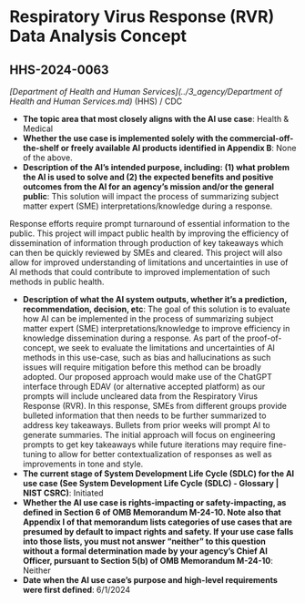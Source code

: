 # Respiratory Virus Response (RVR) Data Analysis Concept
## HHS-2024-0063
_[Department of Health and Human Services](../3_agency/Department of Health and Human Services.md)_ (HHS) / CDC


+ **The topic area that most closely aligns with the AI use case**: Health & Medical
+ **Whether the use case is implemented solely with the commercial-off-the-shelf or freely available AI products identified in Appendix B**: None of the above.
+ **Description of the AI’s intended purpose, including: (1) what problem the AI is used to solve and (2) the expected benefits and positive outcomes from the AI for an agency’s mission and/or the general public**: This solution will impact the process of summarizing subject matter expert (SME) interpretations/knowledge during a response. 

Response efforts require prompt turnaround of essential information to the public. This project will impact public health by improving the efficiency of dissemination of information through production of key takeaways which can then be quickly reviewed by SMEs and cleared. This project will also allow for improved understanding of limitations and uncertainties in use of AI methods that could contribute to improved implementation of such methods in public health.
+ **Description of what the AI system outputs, whether it’s a prediction, recommendation, decision, etc**: The goal of this solution is to evaluate how AI can be implemented in the process of summarizing subject matter expert (SME) interpretations/knowledge to improve efficiency in knowledge dissemination during a response.  As part of the proof-of-concept, we  seek to evaluate the limitations and uncertainties of AI methods in this use-case, such as bias and hallucinations as such issues will require mitigation before this method can be broadly adopted. Our proposed approach would make use of the ChatGPT interface through EDAV (or alternative accepted platform) as our prompts will include uncleared data from the Respiratory Virus Response (RVR). In this response,  SMEs from different groups provide bulleted information that then needs to be further summarized to address key takeaways.   Bullets from prior weeks will prompt AI to generate summaries. The initial approach will focus on engineering prompts to get key takeaways while future iterations may require fine-tuning to allow for better contextualization of responses as well as improvements in tone and style.
+ **The current stage of System Development Life Cycle (SDLC) for the AI use case (See System Development Life Cycle (SDLC) - Glossary | NIST CSRC)**: Initiated
+ **Whether the AI use case is rights-impacting or safety-impacting, as defined in Section 6 of OMB Memorandum M-24-10. Note also that Appendix I of that memorandum lists categories of use cases that are presumed by default to impact rights and safety. If your use case falls into those lists, you must not answer “neither” to this question without a formal determination made by your agency’s Chief AI Officer, pursuant to Section 5(b) of OMB Memorandum M-24-10**: Neither
+ **Date when the AI use case’s purpose and high-level requirements were first defined**: 6/1/2024